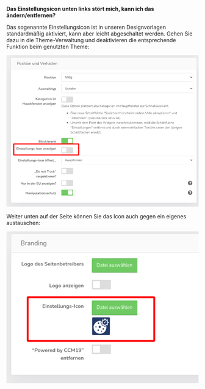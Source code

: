 **Das Einstellungsicon unten links stört mich, kann ich das ändern/entfernen?**

Das sogenannte Einstellungsicon ist in unseren Designvorlagen standardmäßig aktiviert, kann aber leicht abgeschaltet werden. Gehen Sie dazu in die Theme-Verwaltung und deaktivieren die entsprechende Funktion beim genutzten Theme:

![einstellungsicon-anzeigen](../../assets/images/einstellungsicon-anzeigen.png)

Weiter unten auf der Seite können Sie das Icon auch gegen ein eigenes austauschen:

![einstellungsicon-aendern](../../assets/images/einstellungsicon-aendern.png)